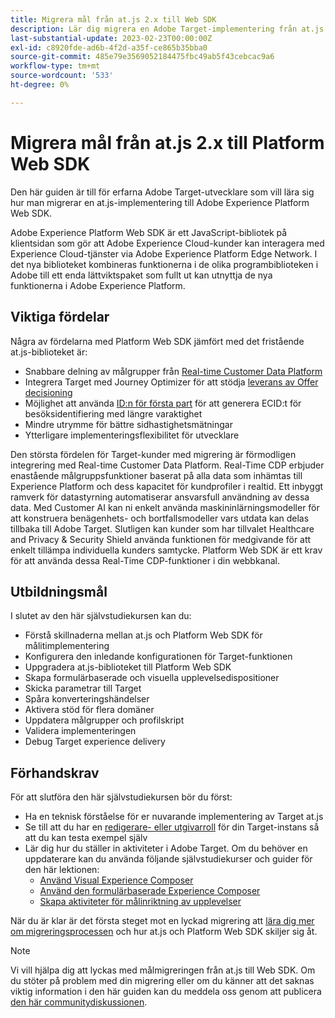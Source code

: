 ```yaml
---
title: Migrera mål från at.js 2.x till Web SDK
description: Lär dig migrera en Adobe Target-implementering från at.js 2.x till Adobe Experience Platform Web SDK. Exempel på ämnen är att läsa in JavaScript-biblioteket, skicka parametrar, renderingsaktiviteter och andra viktiga bildtexter.
last-substantial-update: 2023-02-23T00:00:00Z
exl-id: c8920fde-ad6b-4f2d-a35f-ce865b35bba0
source-git-commit: 485e79e3569052184475fbc49ab5f43cebcac9a6
workflow-type: tm+mt
source-wordcount: '533'
ht-degree: 0%

---
```


# Migrera mål från at.js 2.x till Platform Web SDK

Den här guiden är till för erfarna Adobe Target-utvecklare som vill lära sig hur man migrerar en at.js-implementering till Adobe Experience Platform Web SDK.

Adobe Experience Platform Web SDK är ett JavaScript-bibliotek på klientsidan som gör att Adobe Experience Cloud-kunder kan interagera med Experience Cloud-tjänster via Adobe Experience Platform Edge Network. I det nya biblioteket kombineras funktionerna i de olika programbiblioteken i Adobe till ett enda lättviktspaket som fullt ut kan utnyttja de nya funktionerna i Adobe Experience Platform.

## Viktiga fördelar

Några av fördelarna med Platform Web SDK jämfört med det fristående at.js-biblioteket är:

* Snabbare delning av målgrupper från [Real-time Customer Data Platform](https://experienceleague.adobe.com/docs/platform-learn/tutorials/experience-cloud/next-hit-personalization.html)
* Integrera Target med Journey Optimizer för att stödja [leverans av Offer decisioning](https://experienceleague.adobe.com/docs/target/using/integrate/ajo/offer-decision.html)
* Möjlighet att använda [ID:n för första part](https://experienceleague.adobe.com/docs/platform-learn/data-collection/edge-network/generate-first-party-device-ids.html) för att generera ECID:t för besöksidentifiering med längre varaktighet
* Mindre utrymme för bättre sidhastighetsmätningar
* Ytterligare implementeringsflexibilitet för utvecklare

Den största fördelen för Target-kunder med migrering är förmodligen integrering med Real-time Customer Data Platform. Real-Time CDP erbjuder enastående målgruppsfunktioner baserat på alla data som inhämtas till Experience Platform och dess kapacitet för kundprofiler i realtid. Ett inbyggt ramverk för datastyrning automatiserar ansvarsfull användning av dessa data. Med Customer AI kan ni enkelt använda maskininlärningsmodeller för att konstruera benägenhets- och bortfallsmodeller vars utdata kan delas tillbaka till Adobe Target. Slutligen kan kunder som har tillvalet Healthcare and Privacy &amp; Security Shield använda funktionen för medgivande för att enkelt tillämpa individuella kunders samtycke. Platform Web SDK är ett krav för att använda dessa Real-Time CDP-funktioner i din webbkanal.

## Utbildningsmål

I slutet av den här självstudiekursen kan du:

* Förstå skillnaderna mellan at.js och Platform Web SDK för målitimplementering
* Konfigurera den inledande konfigurationen för Target-funktionen
* Uppgradera at.js-biblioteket till Platform Web SDK
* Skapa formulärbaserade och visuella upplevelsedispositioner
* Skicka parametrar till Target
* Spåra konverteringshändelser
* Aktivera stöd för flera domäner
* Uppdatera målgrupper och profilskript
* Validera implementeringen
* Debug Target experience delivery


## Förhandskrav

För att slutföra den här självstudiekursen bör du först:

* Ha en teknisk förståelse för er nuvarande implementering av Target at.js
* Se till att du har en [redigerare- eller utgivarroll](https://experienceleague.adobe.com/docs/target/using/administer/manage-users/enterprise/properties-overview.html#section_8C425E43E5DD4111BBFC734A2B7ABC80) för din Target-instans så att du kan testa exempel själv
* Lär dig hur du ställer in aktiviteter i Adobe Target. Om du behöver en uppdaterare kan du använda följande självstudiekurser och guider för den här lektionen:
   * [Använd Visual Experience Composer](https://experienceleague.adobe.com/docs/target-learn/tutorials/experiences/use-the-visual-experience-composer.html)
   * [Använd den formulärbaserade Experience Composer](https://experienceleague.adobe.com/docs/target-learn/tutorials/experiences/use-the-form-based-experience-composer.html)
   * [Skapa aktiviteter för målinriktning av upplevelser](https://experienceleague.adobe.com/docs/target-learn/tutorials/activities/create-experience-targeting-activities.html)

När du är klar är det första steget mot en lyckad migrering att [lära dig mer om migreringsprocessen](migration-overview.md) och hur at.js och Platform Web SDK skiljer sig åt.

>[!NOTE]
>
>Vi vill hjälpa dig att lyckas med målmigreringen från at.js till Web SDK. Om du stöter på problem med din migrering eller om du känner att det saknas viktig information i den här guiden kan du meddela oss genom att publicera [den här communitydiskussionen](https://experienceleaguecommunities.adobe.com/t5/adobe-experience-platform-data/tutorial-discussion-migrate-target-from-at-js-to-web-sdk/m-p/575587#M463).
